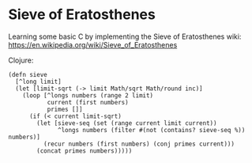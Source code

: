# Sieve of Eratosthenes

Learning some basic C by implementing the Sieve of Eratosthenes wiki: https://en.wikipedia.org/wiki/Sieve_of_Eratosthenes

Clojure:
```
(defn sieve 
  [^long limit]
  (let [limit-sqrt (-> limit Math/sqrt Math/round inc)]
    (loop [^longs numbers (range 2 limit)
           current (first numbers)
           primes []]
      (if (< current limit-sqrt)
        (let [sieve-seq (set (range current limit current))
              ^longs numbers (filter #(not (contains? sieve-seq %)) numbers)]
          (recur numbers (first numbers) (conj primes current)))
        (concat primes numbers)))))
```